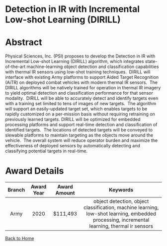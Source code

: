 
Detection in IR with Incremental Low-shot Learning (DIRILL)
===========================================================

# Abstract


Physical Sciences, Inc. (PSI) proposes to develop the Detection in IR with Incremental Low-shot Learning (DIRILL) algorithm, which integrates state-of-the-art machine-learning object detection and classification capabilities with thermal IR sensors using low-shot training techniques.  DIRILL will interface with existing Army platforms to support Aided Target Recognition (AiTR) on deployed combat vehicles with modern thermal IR sensors.  The DIRILL algorithms will be natively trained for operation in thermal IR imagery to yield optimal detection and classification performance for that sensor modality.  DIRILL will be able to accurately detect and identify targets even with a training set limited to tens of images of new targets.  The algorithm will support an easily-updated target set, which enables targets to be rapidly customized on a per-mission basis without requiring retraining on previously learned targets. DIRILL will be optimized for embedded processing platforms and support real-time detection and classification of identified targets.  The locations of detected targets will be conveyed to slewable platforms to maintain targeting as the objects move around the vehicle.  The overall system will reduce operator burden and maximize the effectiveness of deployed sensors by automatically detecting and classifying potential targets in real-time.  

# Award Details

|Branch|Award Year|Award Amount|Keywords|
| :---: | :---: | :---: | :---: |
|Army|2020|$111,493|object detection, object classification, machine learning, low-shot learning, embedded processing, incremental learning, thermal ir sensors|
  
  


[Back to Home](https://github.com/chrischow/dod_sbir_awards#1069)